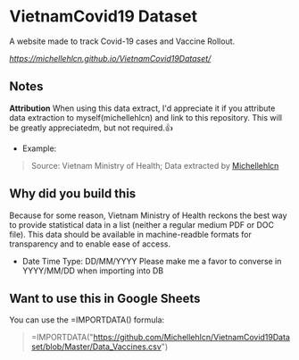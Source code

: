 # VietnamCovid19 Dataset

A website made to track Covid-19 cases and Vaccine Rollout.

*https://michellehlcn.github.io/VietnamCovid19Dataset/*

## Notes

**Attribution**
When using this data extract, I'd appreciate it if you attribute data extraction to myself(michellehlcn) and link to this repository. This will be greatly appreciatedm, but not required.:+1:
* Example:

>Source: Vietnam Ministry of Health; Data extracted by [Michellehlcn](https://github.com/Michellehlcn/VietnamCovid19Dataset)

**Why did you build this**
---
Because for some reason, Vietnam Ministry of Health reckons the best way to provide statistical data in a list (neither a regular medium PDF or DOC file). 
This data should be available in machine-readble formats for transparency and to enable ease of access.
* Date Time Type: DD/MM/YYYY Please make me a favor to converse in YYYY/MM/DD when importing into DB

**Want to use this in Google Sheets**
---
You can use the =IMPORTDATA() formula:

>=IMPORTDATA("https://github.com/Michellehlcn/VietnamCovid19Dataset/blob/Master/Data_Vaccines.csv")




